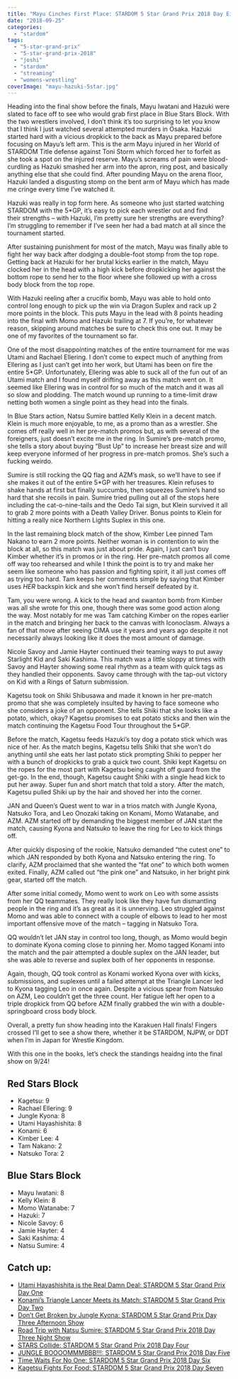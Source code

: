 ```yaml
---
title: "Mayu Cinches First Place: STARDOM 5 Star Grand Prix 2018 Day Eight"
date: "2018-09-25"
categories: 
  - "stardom"
tags: 
  - "5-star-grand-prix"
  - "5-star-grand-prix-2018"
  - "joshi"
  - "stardom"
  - "streaming"
  - "womens-wrestling"
coverImage: "mayu-hazuki-5star.jpg"
---
```


Heading into the final show before the finals, Mayu Iwatani and Hazuki were slated to face off to see who would grab first place in Blue Stars Block. With the two wrestlers involved, I don’t think it’s too surprising to let you know that I think I just watched several attempted murders in Osaka. Hazuki started hard with a vicious dropkick to the back as Mayu prepared before focusing on Mayu’s left arm. This is the arm Mayu injured in her World of STARDOM Title defense against Toni Storm which forced her to forfeit as she took a spot on the injured reserve. Mayu’s screams of pain were blood-curdling as Hazuki smashed her arm into the apron, ring post, and basically anything else that she could find. After pounding Mayu on the arena floor, Hazuki landed a disgusting stomp on the bent arm of Mayu which has made me cringe every time I’ve watched it.

Hazuki was really in top form here. As someone who just started watching STARDOM with the 5\*GP, it’s easy to pick each wrestler out and find their strengths – with Hazuki, I’m pretty sure her strengths are everything? I’m struggling to remember if I’ve seen her had a bad match at all since the tournament started.

After sustaining punishment for most of the match, Mayu was finally able to fight her way back after dodging a double-foot stomp from the top rope. Getting back at Hazuki for her brutal kicks earlier in the match, Mayu clocked her in the head with a high kick before dropkicking her against the bottom rope to send her to the floor where she followed up with a cross body block from the top rope.

With Hazuki reeling after a crucifix bomb, Mayu was able to hold onto control long enough to pick up the win via Dragon Suplex and rack up 2 more points in the block. This puts Mayu in the lead with 8 points heading into the final with Momo and Hazuki trailing at 7. If you’re, for whatever reason, skipping around matches be sure to check this one out. It may be one of my favorites of the tournament so far.

<Tweet tweetId="1043583295110303744" />

One of the most disappointing matches of the entire tournament for me was Utami and Rachael Ellering. I don’t come to expect much of anything from Ellering as I just can’t get into her work, but Utami has been on fire the entire 5\*GP. Unfortunately, Ellering was able to suck all of the fun out of an Utami match and I found myself drifting away as this match went on. It seemed like Ellering was in control for so much of the match and it was all so slow and plodding. The match wound up running to a time-limit draw netting both women a single point as they head into the finals.

In Blue Stars action, Natsu Sumire battled Kelly Klein in a decent match. Klein is much more enjoyable, to me, as a promo than as a wrestler. She comes off really well in her pre-match promos but, as with several of the foreigners, just doesn’t excite me in the ring. In Sumire’s pre-match promo, she tells a story about buying “Bust Up” to increase her breast size and will keep everyone informed of her progress in pre-match promos. She’s such a fucking weirdo.

Sumire is still rocking the QQ flag and AZM’s mask, so we’ll have to see if she makes it out of the entire 5\*GP with her treasures. Klein refuses to shake hands at first but finally succumbs, then squeezes Sumire’s hand so hard that she recoils in pain. Sumire tried pulling out all of the stops here including the cat-o-nine-tails and the Oedo Tai sign, but Klein survived it all to grab 2 more points with a Death Valley Driver. Bonus points to Klein for hitting a really nice Northern Lights Suplex in this one.

In the last remaining block match of the show, Kimber Lee pinned Tam Nakano to earn 2 more points. Neither woman is in contention to win the block at all, so this match was just about pride. Again, I just can’t buy Kimber whether it’s in promos or in the ring. Her pre-match promos all come off way too rehearsed and while I think the point is to try and make her seem like someone who has passion and fighting spirit, it all just comes off as trying too hard. Tam keeps her comments simple by saying that Kimber uses _HER_ backspin kick and she won’t find herself defeated by it.

Tam, you were wrong. A kick to the head and swanton bomb from Kimber was all she wrote for this one, though there was some good action along the way. Most notably for me was Tam catching Kimber on the ropes earlier in the match and bringing her back to the canvas with Iconoclasm. Always a fan of that move after seeing CIMA use it years and years ago despite it not necessarily always looking like it does the most amount of damage.

<Tweet tweetId="1043035330444587010" />

Nicole Savoy and Jamie Hayter continued their teaming ways to put away Starlight Kid and Saki Kashima. This match was a little sloppy at times with Savoy and Hayter showing some real rhythm as a team with quick tags as they handled their opponents. Savoy came through with the tap-out victory on Kid with a Rings of Saturn submission.

Kagetsu took on Shiki Shibusawa and made it known in her pre-match promo that she was completely insulted by having to face someone who she considers a joke of an opponent. She tells Shiki that she looks like a potato, which, okay? Kagetsu promises to eat potato sticks and then win the match continuing the Kagetsu Food Tour throughout the 5\*GP.

Before the match, Kagetsu feeds Hazuki’s toy dog a potato stick which was nice of her. As the match begins, Kagetsu tells Shiki that she won’t do anything until she eats her last potato stick prompting Shiki to pepper her with a bunch of dropkicks to grab a quick two count. Shiki kept Kagetsu on the ropes for the most part with Kagetsu being caught off guard from the get-go. In the end, though, Kagetsu caught Shiki with a single head kick to put her away. Super fun and short match that told a story. After the match, Kagetsu pulled Shiki up by the hair and shoved her into the corner.

<Tweet tweetId="1043080585655156736" />

JAN and Queen’s Quest went to war in a trios match with Jungle Kyona, Natsuko Tora, and Leo Onozaki taking on Konami, Momo Watanabe, and AZM. AZM started off by demanding the biggest member of JAN start the match, causing Kyona and Natsuko to leave the ring for Leo to kick things off.

After quickly disposing of the rookie, Natsuko demanded “the cutest one” to which JAN responded by both Kyona and Natsuko entering the ring. To clarify, AZM proclaimed that she wanted the “fat one” to which both women exited. Finally, AZM called out “the pink one” and Natsuko, in her bright pink gear, started off the match.

After some initial comedy, Momo went to work on Leo with some assists from her QQ teammates. They really look like they have fun dismantling people in the ring and it’s as great as it is unnerving. Leo struggled against Momo and was able to connect with a couple of elbows to lead to her most important offensive move of the match – tagging in Natsuko Tora.

QQ wouldn’t let JAN stay in control too long, though, as Momo would begin to dominate Kyona coming close to pinning her. Momo tagged Konami into the match and the pair attempted a double suplex on the JAN leader, but she was able to reverse and suplex both of her opponents in response.

Again, though, QQ took control as Konami worked Kyona over with kicks, submissions, and suplexes until a failed attempt at the Triangle Lancer led to Kyona tagging Leo in once again. Despite a vicious spear from Natsuko on AZM, Leo couldn’t get the three count. Her fatigue left her open to a triple dropkick from QQ before AZM finally grabbed the win with a double-springboard cross body block.

<Tweet tweetId="1043344018124333056" />

Overall, a pretty fun show heading into the Karakuen Hall finals! Fingers crossed I’ll get to see a show there, whether it be STARDOM, NJPW, or DDT when I’m in Japan for Wrestle Kingdom.

With this one in the books, let’s check the standings heaidng into the final show on 9/24!

## Red Stars Block

- Kagetsu: 9
- Rachael Ellering: 9
- Jungle Kyona: 8
- Utami Hayashishita: 8
- Konami: 6
- Kimber Lee: 4
- Tam Nakano: 2
- Natsuko Tora: 2

<Tweet tweetId="1041197028976390147" />

## Blue Stars Block

- Mayu Iwatani: 8
- Kelly Klein: 8
- Momo Watanabe: 7
- Hazuki: 7
- Nicole Savoy: 6
- Jamie Hayter: 4
- Saki Kashima: 4
- Natsu Sumire: 4

<Tweet tweetId="1041196689388855296" />

## Catch up:

- [Utami Hayashishita is the Real Damn Deal: STARDOM 5 Star Grand Prix Day One](https://www.gansobomb.com/2018/08/21/stardom-5-star-grand-prix-day-one/)
- [Konami’s Triangle Lancer Meets its Match: STARDOM 5 Star Grand Prix Day Two](https://www.gansobomb.com/2018/08/25/stardom-5-star-grand-prix-day-two/)
- [Don’t Get Broken by Jungle Kyona: STARDOM 5 Star Grand Prix Day Three Afternoon Show](https://www.gansobomb.com/2018/08/30/stardom-5-star-grand-prix-day-three-afternoon-show/)
- [Road Trip with Natsu Sumire: STARDOM 5 Star Grand Prix 2018 Day Three Night Show](https://www.gansobomb.com/2018/09/01/stardom-5-star-grand-prix-day-three-night-show/)
- [STARS Collide: STARDOM 5 Star Grand Prix 2018 Day Four](https://www.gansobomb.com/2018/09/08/stardom-5-star-grand-prix-2018-day-four/)
- [JUNGLE BOOOOMMMBBB!!!: STARDOM 5 Star Grand Prix 2018 Day Five](https://www.gansobomb.com/2018/09/12/stardom-5-star-grand-prix-2018-day-five/)
- [Time Waits For No One: STARDOM 5 Star Grand Prix 2018 Day Six](https://www.gansobomb.com/2018/09/16/stardom-5-star-grand-prix-2018-day-six/)
- [Kagetsu Fights For Food: STARDOM 5 Star Grand Prix 2018 Day Seven](https://www.gansobomb.com/2018/09/22/stardom-5-star-grand-prix-2018-day-seven/)
